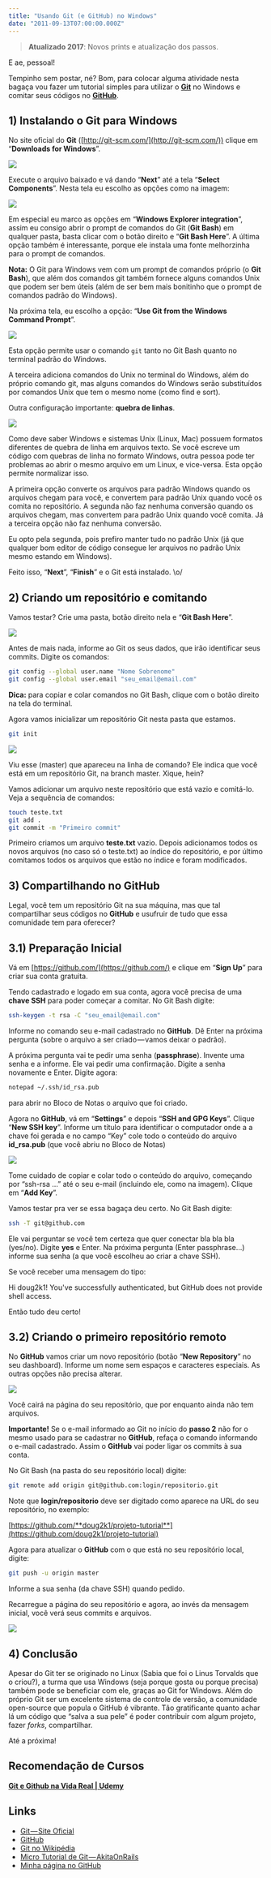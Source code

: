 ```yaml
---
title: "Usando Git (e GitHub) no Windows"
date: "2011-09-13T07:00:00.000Z"
---
```

> **Atualizado 2017**: Novos prints e atualização dos passos.

E ae, pessoal!

Tempinho sem postar, né? Bom, para colocar alguma atividade nesta bagaça vou fazer um tutorial simples para utilizar o [**Git**](http://git-scm.com/) no Windows e comitar seus códigos no [**GitHub**](http://www.github.com/).


## 1) Instalando o Git para Windows

No site oficial do **Git** ([http://git-scm.com/](http://git-scm.com/)) clique em “**Downloads for Windows**”.

![](1_Np6uHCBGayJes7pIhKb9Ag.png)

Execute o arquivo baixado e vá dando “**Next**” até a tela “**Select Components**”. Nesta tela eu escolho as opções como na imagem:

![](1_3fEMgFJ1P-Z6VrdJrB_8hQ.png)

Em especial eu marco as opções em “**Windows Explorer integration**”, assim eu consigo abrir o prompt de comandos do Git (**Git Bash**) em qualquer pasta, basta clicar com o botão direito e “**Git Bash Here**”. A última opção também é interessante, porque ele instala uma fonte melhorzinha para o prompt de comandos.

**Nota:** O Git para Windows vem com um prompt de comandos próprio (o **Git Bash**), que além dos comandos git também fornece alguns comandos Unix que podem ser bem úteis (além de ser bem mais bonitinho que o prompt de comandos padrão do Windows).

Na próxima tela, eu escolho a opção: “**Use Git from the Windows Command Prompt**”.

![](1_ycvBKtKqn8c--fI4QcwbXQ.png)

Esta opção permite usar o comando `git` tanto no Git Bash quanto no terminal padrão do Windows.

A terceira adiciona comandos do Unix no terminal do Windows, além do próprio comando git, mas alguns comandos do Windows serão substituídos por comandos Unix que tem o mesmo nome (como find e sort).

Outra configuração importante: **quebra de linhas**.

![](1_Xsaz5CFDjV8AAN3bAmU7NQ.png)

Como deve saber Windows e sistemas Unix (Linux, Mac) possuem formatos diferentes de quebra de linha em arquivos texto. Se você escreve um código com quebras de linha no formato Windows, outra pessoa pode ter problemas ao abrir o mesmo arquivo em um Linux, e vice-versa. Esta opção permite normalizar isso.

A primeira opção converte os arquivos para padrão Windows quando os arquivos chegam para você, e convertem para padrão Unix quando você os comita no repositório. A segunda não faz nenhuma conversão quando os arquivos chegam, mas convertem para padrão Unix quando você comita. Já a terceira opção não faz nenhuma conversão.

Eu opto pela segunda, pois prefiro manter tudo no padrão Unix (já que qualquer bom editor de código consegue ler arquivos no padrão Unix mesmo estando em Windows).

Feito isso, “**Next**”, “**Finish**” e o Git está instalado. \\o/

## 2) Criando um repositório e comitando

Vamos testar? Crie uma pasta, botão direito nela e “**Git Bash Here**”.

![](1_uTG0RkR0E4PCT6s8Bc-n_A.png)

Antes de mais nada, informe ao Git os seus dados, que irão identificar seus commits. Digite os comandos:

```bash
git config --global user.name "Nome Sobrenome"   
git config --global user.email "seu_email@email.com"
```

**Dica:** para copiar e colar comandos no Git Bash, clique com o botão direito na tela do terminal.

Agora vamos inicializar um repositório Git nesta pasta que estamos.

```bash
git init
```

![](https://cdn-images-1.medium.com/max/800/0*bjndKLLj8UWlpYJ9.png)

Viu esse (master) que apareceu na linha de comando? Ele indica que você está em um repositório Git, na branch master. Xique, hein?

Vamos adicionar um arquivo neste repositório que está vazio e comitá-lo. Veja a sequência de comandos:

```bash
touch teste.txt   
git add .   
git commit -m "Primeiro commit"
```

Primeiro criamos um arquivo **teste.txt** vazio. Depois adicionamos todos os novos arquivos (no caso só o teste.txt) ao índice do repositório, e por último comitamos todos os arquivos que estão no índice e foram modificados.

## 3) Compartilhando no GitHub

Legal, você tem um repositório Git na sua máquina, mas que tal compartilhar seus códigos no **GitHub** e usufruir de tudo que essa comunidade tem para oferecer?

## 3.1) Preparação Inicial

Vá em [https://github.com/](https://github.com/) e clique em “**Sign Up**” para criar sua conta gratuita.

Tendo cadastrado e logado em sua conta, agora você precisa de uma **chave SSH** para poder começar a comitar. No Git Bash digite:

```bash
ssh-keygen -t rsa -C "seu_email@email.com"
```

Informe no comando seu e-mail cadastrado no **GitHub**. Dê Enter na próxima pergunta (sobre o arquivo a ser criado — vamos deixar o padrão).

A próxima pergunta vai te pedir uma senha (**passphrase**). Invente uma senha e a informe. Ele vai pedir uma confirmação. Digite a senha novamente e Enter. Digite agora:

```bash
notepad ~/.ssh/id_rsa.pub
```

para abrir no Bloco de Notas o arquivo que foi criado.

Agora no **GitHub**, vá em “**Settings**” e depois “**SSH and GPG Keys**”. Clique “**New SSH key**”. Informe um título para identificar o computador onde a a chave foi gerada e no campo “Key” cole todo o conteúdo do arquivo **id\_rsa.pub** (que você abriu no Bloco de Notas)

![](https://cdn-images-1.medium.com/max/800/0*mF3NW5auxNC_k7Bk.png)

Tome cuidado de copiar e colar todo o conteúdo do arquivo, começando por “ssh-rsa …” até o seu e-mail (incluindo ele, como na imagem). Clique em “**Add Key**”.

Vamos testar pra ver se essa bagaça deu certo. No Git Bash digite:

```bash
ssh -T git@github.com
```

Ele vai perguntar se você tem certeza que quer conectar bla bla bla (yes/no). Digite **yes** e Enter. Na próxima pergunta (Enter passphrase…) informe sua senha (a que você escolheu ao criar a chave SSH).

Se você receber uma mensagem do tipo:

Hi doug2k1! You've successfully authenticated, but GitHub does not provide shell access.

Então tudo deu certo!

## 3.2) Criando o primeiro repositório remoto

No **GitHub** vamos criar um novo repositório (botão “**New Repository**” no seu dashboard). Informe um nome sem espaços e caracteres especiais. As outras opções não precisa alterar.

![](1_I_xOgWOCM7IxZSL3v-yn6g.png)

Você cairá na página do seu repositório, que por enquanto ainda não tem arquivos.

**Importante!** Se o e-mail informado ao Git no início do **passo 2** não for o mesmo usado para se cadastrar no **GitHub**, refaça o comando informando o e-mail cadastrado. Assim o **GitHub** vai poder ligar os commits à sua conta.

No Git Bash (na pasta do seu repositório local) digite:

```bash
git remote add origin git@github.com:login/repositorio.git
```

Note que **login/repositorio** deve ser digitado como aparece na URL do seu repositório, no exemplo:

[https://github.com/**doug2k1/projeto-tutorial**](https://github.com/doug2k1/projeto-tutorial)

Agora para atualizar o **GitHub** com o que está no seu repositório local, digite:

```bash
git push -u origin master
```

Informe a sua senha (da chave SSH) quando pedido.

Recarregue a página do seu repositório e agora, ao invés da mensagem inicial, você verá seus commits e arquivos.

![](1_27jRGoCBjKCm0CppFU-9MQ.png)

## 4) Conclusão

Apesar do Git ter se originado no Linux (Sabia que foi o Linus Torvalds que o criou?), a turma que usa Windows (seja porque gosta ou porque precisa) também pode se beneficiar com ele, graças ao Git for Windows. Além do próprio Git ser um excelente sistema de controle de versão, a comunidade open-source que popula o GitHub é vibrante. Tão gratificante quanto achar lá um código que “salva a sua pele” é poder contribuir com algum projeto, fazer _forks_, compartilhar.

Até a próxima!

## Recomendação de Cursos

[**Git e Github na Vida Real | Udemy**](https://click.linksynergy.com/deeplink?id=2tWLz9iuLxQ&mid=39197&murl=https%3A%2F%2Fwww.udemy.com%2Fgit-e-github-na-vida-real%2F)

## Links

*   [Git — Site Oficial](http://git-scm.com/)
*   [GitHub](http://github.com/)
*   [Git no Wikipédia](http://pt.wikipedia.org/wiki/Git)
*   [Micro Tutorial de Git — AkitaOnRails](http://akitaonrails.com/2008/04/02/micro-tutorial-de-git)
*   [Minha página no GitHub](https://github.com/doug2k1)